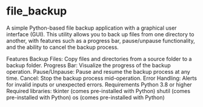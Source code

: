 # file_backup
A simple Python-based file backup application with a graphical user interface (GUI). This utility allows you to back up files from one directory to another, with features such as a progress bar, pause/unpause functionality, and the ability to cancel the backup process.

Features
Backup Files: Copy files and directories from a source folder to a backup folder.
Progress Bar: Visualize the progress of the backup operation.
Pause/Unpause: Pause and resume the backup process at any time.
Cancel: Stop the backup process mid-operation.
Error Handling: Alerts for invalid inputs or unexpected errors.
Requirements
Python 3.8 or higher
Required libraries:
tkinter (comes pre-installed with Python)
shutil (comes pre-installed with Python)
os (comes pre-installed with Python)
